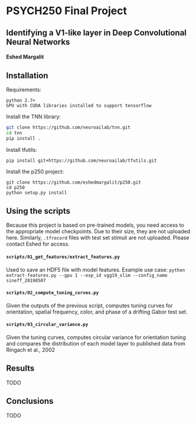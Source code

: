 # PSYCH250 Final Project
## Identifying a V1-like layer in Deep Convolutional Neural Networks
#### Eshed Margalit

## Installation
Requirements:
```
python 2.7+
GPU with CUDA libraries installed to support tensorflow
```

Install the TNN library:
```bash
git clone https://github.com/neuroailab/tnn.git
cd tnn
pip install .
```

Install tfutils:
```bash
pip install git+https://github.com/neuroailab/tfutils.git
```

Install the p250 project:
```
git clone https://github.com/eshedmargalit/p250.git
cd p250
python setup.py install
```

## Using the scripts
Because this project is based on pre-trained models, you need access to the appropriate model checkpoints. Due to their size, they are not uploaded here. Similarly, `.tfrecord` files with test set stimuli are not uploaded. Please contact Eshed for access.

#### `scripts/01_get_features/extract_features.py`
Used to save an HDF5 file with model features. Example use case:
`python extract-features.py --gpu 1 --exp_id vgg19_slim --config_name sineff_20190507`

#### `scripts/02_compute_tuning_curves.py`
Given the outputs of the previous script, computes tuning curves for orientation, spatial frequency, color, and phase of a drifting Gabor test set.

#### `scripts/03_circular_variance.py`
Given the tuning curves, computes circular variance for orientation tuning and compares the distribution of each model layer to published data from Ringach et al., 2002

## Results
TODO

## Conclusions
TODO
